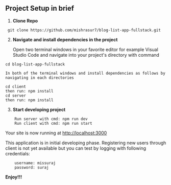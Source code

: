 ## Project Setup in brief

1.  **Clone Repo**

```shell
 git clone https://github.com/mishrasur7/blog-list-app-fullstack.git
```

2.  **Navigate and install dependencies in the project**

    Open two terminal windows in your favorite editor for example Visual Studio Code and navigate into your project's directory with command
    
```shell
cd blog-list-app-fullstack
```
    In both of the terminal windows and install dependencies as follows by navigating in each directories

```shell
cd client
then run: npm install
cd server 
then run: npm install
```

3.  **Start developing project**

```shell
    Run server with cmd: npm run dev
    Run client with cmd: npm run start
```

Your site is now running at <a href="http://localhost:3000">http://localhost:3000</a>

This application is in initial developing phase. Registering new users through client is not yet available but you can test by logging with following credentials:

```shell
    username: missuraj
    password: suraj
```
<strong>Enjoy!!!</strong>
